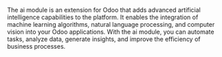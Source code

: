 The ai module is an extension for Odoo that adds advanced artificial
intelligence capabilities to the platform. It enables the integration of
machine learning algorithms, natural language processing, and computer
vision into your Odoo applications. With the ai module, you can automate
tasks, analyze data, generate insights, and improve the efficiency of
business processes.
